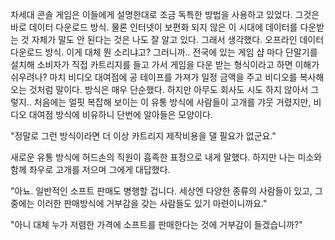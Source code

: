 차세대 콘솔 게임은 이들에게 설명한대로 조금 독특한 방법을 사용하고 있었다.
그것은 바로 데이터 다운로드 방식.
물론 인터넷이 보편화 되지 않은 이 시대에 데이터를 다운받는 것 자체가 말도 안 된다는 것은 나도 잘 알고 있다. 그래서 생각했다.
오프라인 데이터 다운로드 방식.
이게 대체 뭔 소리냐고?
그러니까.. 전국에 있는 게임 샵 마다 단말기를 설치해 소비자가 직접 카트리지를 들고 가서 게임을 다운 받는 형식이라고 하면 이해가 쉬우려나?
마치 비디오 대여점에 공 테이프를 가져가 일정 금액을 주고 비디오를 복사해 오는 것처럼 말이다.
방식은 매우 단순했다. 하지만 아무도 회사도 시도 하지 않아서 그렇지..
처음에는 얼핏 복잡해 보이는 이 유통 방식에 사람들이 고개를 갸웃 거렸지만, 비디오 대여점 방식에 비유하니 단번에 알아들은 모양이다.

"정말로 그런 방식이라면 더 이상 카트리지 제작비용을 댈 필요가 없군요." 

새로운 유통 방식에 허드손의 직원이 흡족한 표정으로 내게 말했다.
하지만 나는 미소와 함께 좌우로 고개를 저으며 그에게 대답했다.

"아뇨. 일반적인 소프트 판매도 병행할 겁니다. 세상엔 다양한 종류의 사람들이 있고, 그중에는 이러한 판매방식에 거부감을 갖는 사람들도 있기 마련이니까요." 

"아니 대체 누가 저렴한 가격에 소프트를 판매한다는 것에 거부감이 들겠습니까?" 